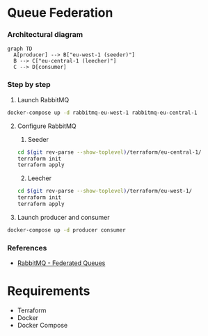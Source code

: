 
# Queue Federation

### Architectural diagram
```mermaid
graph TD
  A[producer] --> B["eu-west-1 (seeder)"]
  B --> C["eu-central-1 (leecher)"]
  C --> D[consumer]
```

### Step by step

1. Launch RabbitMQ
```sh
docker-compose up -d rabbitmq-eu-west-1 rabbitmq-eu-central-1
```

2. Configure RabbitMQ
    1. Seeder
    ```sh
    cd $(git rev-parse --show-toplevel)/terraform/eu-central-1/
    terraform init
    terraform apply
    ```
    2. Leecher
    ```sh
    cd $(git rev-parse --show-toplevel)/terraform/eu-west-1/
    terraform init
    terraform apply
    ```

3. Launch producer and consumer
```sh
docker-compose up -d producer consumer
```

### References
* [RabbitMQ - Federated Queues](https://www.rabbitmq.com/federated-queues.html)

# Requirements
* Terraform
* Docker
* Docker Compose
